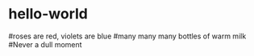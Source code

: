 # hello-world
#roses are red, violets are blue
#many many many bottles of warm milk
#Never a dull moment

